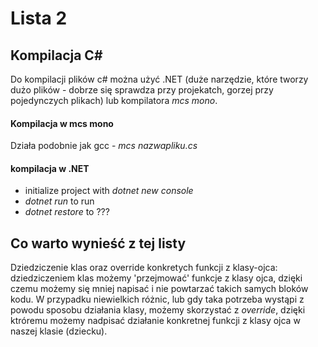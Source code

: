 # Lista 2
## Kompilacja C#
Do kompilacji plików c# można użyć .NET (duże narzędzie, które tworzy dużo plików - dobrze się sprawdza przy projekatch, gorzej przy pojedynczych plikach) lub kompilatora _mcs mono_.

#### Kompilacja w mcs mono
Działa podobnie jak gcc - _mcs nazwapliku.cs_

#### kompilacja w .NET
* initialize project with _dotnet new console_
* _dotnet run_ to run
* _dotnet restore_ to ???

## Co warto wynieść z tej listy
Dziedziczenie klas oraz override konkretych funkcji z klasy-ojca: dziedziczeniem klas możemy 'przejmować' funkcje z klasy ojca, dzięki czemu możemy się mniej napisać i nie powtarzać takich samych bloków kodu. W przypadku niewielkich różnic, lub gdy taka potrzeba wystąpi z powodu sposobu działania klasy, możemy skorzystać z *override*, dzięki ktróremu możemy nadpisać działanie konkretnej funkcji z klasy ojca w naszej klasie (dziecku).
